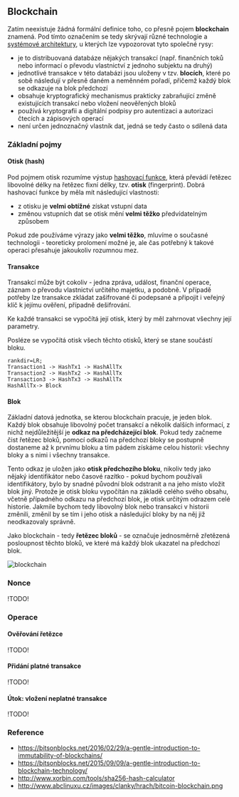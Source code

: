 ## Blockchain

Zatím neexistuje žádná formální definice toho, co přesně pojem **blockchain** znamená. Pod tímto označením se tedy skrývají různé technologie a [systémové architektury](wiki/architektura), u kterých lze vypozorovat tyto společné rysy:

- je to distribuovaná databáze nějakých transakcí (např. finančních toků nebo informací o převodu vlastnictví z jednoho subjektu na druhý)
- jednotlivé transakce v této databázi jsou uloženy v tzv. **blocích**, které po sobě následují v přesně daném a neměnném pořadí, přičemž každý blok se odkazuje na blok předchozí
- obsahuje kryptografický mechanismus prakticky zabraňující změně existujících transakcí nebo vložení neověřených bloků
- používá kryptografii a digitální podpisy pro autentizaci a autorizaci čtecích a zápisových operací
- není určen jednoznačný vlastník dat, jedná se tedy často o sdílená data

### Základní pojmy

#### Otisk (hash)

Pod pojmem otisk rozumíme výstup [hashovací funkce](wiki/zobrazeni), která převádí řetězec libovolné délky na řetězec fixní délky, tzv. **otisk** (fingerprint). 
Dobrá hashovací funkce by měla mít následující vlastnosti:
 
- z otisku je **velmi obtížné** získat vstupní data
- změnou vstupních dat se otisk mění **velmi těžko** předvídatelným způsobem

Pokud zde používáme výrazy jako **velmi těžko**, mluvíme o současné technologii - teoreticky prolomení možné je, ale čas potřebný k takové operaci přesahuje jakoukoliv rozumnou mez.

#### Transakce

Transakcí může být cokoliv - jedna zpráva, událost, finanční operace, záznam o převodu vlastnictví určitého majetku, a podobně.
V případě potřeby lze transakce zkládat zašifrované či podepsané a připojit i veřejný klíč k jejímu ověření, případně dešifrování.

Ke každé transakci se vypočítá její otisk, který by měl zahrnovat všechny její parametry.
 
Posléze se vypočítá otisk všech těchto otisků, který se stane součástí bloku.

```dot:digraph
rankdir=LR;
Transaction1 -> HashTx1 -> HashAllTx
Transaction2 -> HashTx2 -> HashAllTx
Transaction3 -> HashTx3 -> HashAllTx
HashAllTx-> Block
```

#### Blok

Základní datová jednotka, se kterou blockchain pracuje, je jeden blok.
Každý blok obsahuje libovolný počet transakcí a několik dalších informací, z nichž nejdůležitější je **odkaz na předcházející blok**.
Pokud tedy začneme čist řetězec bloků, pomocí odkazů na předchozí bloky se postupně dostaneme až k prvnímu bloku a tím pádem získáme celou historii: všechny bloky a s nimi i všechny transakce.

Tento odkaz je uložen jako **otisk předchozího bloku**, nikoliv tedy jako nějaký identifikátor nebo časové razítko - pokud bychom používali identifikátory, bylo by snadné původní blok odstranit a na jeho místo vložit blok jiný.
Protože je otisk bloku vypočítán na základě celého svého obsahu, včetně případného odkazu na předchozí blok, je otisk určitým odrazem celé historie.
Jakmile bychom tedy libovolný blok nebo transakci v historii změnili, změnil by se tím i jeho otisk a následující bloky by na něj již neodkazovaly správně.

Jako blockchain - tedy **řetězec bloků** - se označuje jednosměrně zřetězená posloupnost těchto bloků, ve které má každý blok ukazatel na předchozí blok.

![blockchain](blockchain.png)

### Nonce

!TODO!

### Operace

#### Ověřování řetězce

!TODO!

#### Přidání platné transakce

!TODO!

#### Útok: vložení neplatné transakce

!TODO!

### Reference

- https://bitsonblocks.net/2016/02/29/a-gentle-introduction-to-immutability-of-blockchains/
- https://bitsonblocks.net/2015/09/09/a-gentle-introduction-to-blockchain-technology/
- http://www.xorbin.com/tools/sha256-hash-calculator
- http://www.abclinuxu.cz/images/clanky/hrach/bitcoin-blockchain.png
